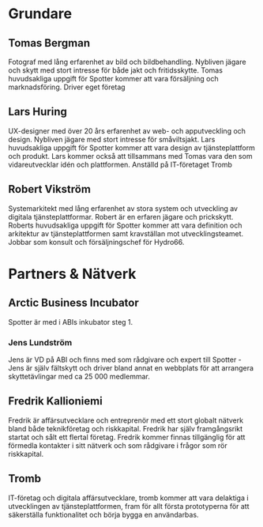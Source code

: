 # Grundare

## Tomas Bergman
Fotograf med lång erfarenhet av bild och bildbehandling. Nybliven jägare och skytt med stort intresse för både jakt och fritidsskytte. Tomas huvudsakliga uppgift för Spotter kommer att vara försäljning och marknadsföring. Driver eget företag

## Lars Huring
UX-designer med över 20 års erfarenhet av web- och apputveckling och design. Nybliven jägare med stort intresse för småviltsjakt. Lars huvudsakliga uppgift för Spotter kommer att vara design av tjänsteplattform och produkt. Lars kommer också att tillsammans med Tomas vara den som vidareutvecklar idén och plattformen. Anställd på IT-företaget Tromb

## Robert Vikström
Systemarkitekt med lång erfarenhet av stora system och utveckling av digitala tjänsteplattformar. Robert är en erfaren jägare och prickskytt. Roberts huvudsakliga uppgift för Spotter kommer att vara definition och arkitektur av tjänsteplattformen samt kravställan mot utvecklingsteamet. Jobbar som konsult och försäljningschef för Hydro66.  

# Partners & Nätverk

## Arctic Business Incubator
Spotter är med i ABIs inkubator steg 1. 

### Jens Lundström
Jens är VD på ABI och finns med som rådgivare och expert till Spotter - Jens är själv fältskytt och driver bland annat en webbplats för att arrangera skyttetävlingar med ca 25 000 medlemmar.

## Fredrik Kallioniemi
Fredrik är affärsutvecklare och entreprenör med ett stort globalt nätverk bland både teknikföretag och riskkapital. Fredrik har själv framgångsrikt startat och sålt ett flertal företag. Fredrik kommer finnas tillgänglig för att förmedla kontakter i sitt nätverk och som rådgivare i frågor som rör riskkapital.

## Tromb
IT-företag och digitala affärsutvecklare, tromb kommer att vara delaktiga i utvecklingen av tjänsteplattformen, fram för allt första prototyperna för att säkerställa funktionalitet och börja bygga en användarbas. 